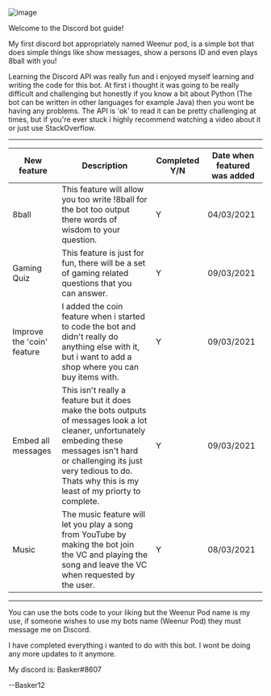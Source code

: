 ![image](https://user-images.githubusercontent.com/71788109/110173551-ac3c6c80-7df6-11eb-8e36-75ff32325c0f.png)

Welcome to the Discord bot guide!

My first discord bot appropriately named Weenur pod, is a simple
bot that does simple things like show messages, show a persons ID
and even plays 8ball with you!

Learning the Discord API was really fun and i enjoyed myself learning
and writing the code for this bot. At first i thought it was going to be 
really difficult and challenging but honestly if you know a bit about 
Python (The bot can be written in other languages for example Java)
then you wont be having any problems. The API is 'ok' to read it
can be pretty challenging at times, but if you're ever stuck i 
highly recommend watching a video about it or just use StackOverflow.

--------------------------------------------------------------------------------------------------------------------------------------------------------------------------------
| New feature | Description | Completed Y/N | Date when featured was added |
| --- | --- | --- | --- |
| 8ball | This feature will allow you too write !8ball <question> for the bot too output there words of wisdom to your question. | Y | 04/03/2021 |
| Gaming Quiz | This feature is just for fun, there will be a set of gaming related questions that you can answer. | Y | 09/03/2021 |
| Improve the 'coin' feature | I added the coin feature when i started to code the bot and didn't really do anything else with it, but i want to add a shop where you can buy items with. | Y | 09/03/2021 |
| Embed all messages | This isn't really a feature but it does make the bots outputs of messages look a lot cleaner, unfortunately embeding these messages isn't hard or challenging its just very tedious to do. Thats why this is my least of my priorty to complete. | Y | 09/03/2021 | 
| Music | The music feature will let you play a song from YouTube by making the bot join the VC and playing the song and leave the VC when requested by the user. | Y | 08/03/2021 |
--------------------------------------------------------------------------------------------------------------------------------------------------------------------------------
  
You can use the bots code to your liking but the Weenur Pod name is my use,
if someone wishes to use my bots name (Weenur Pod) they must message me on 
Discord.

I have completed everything i wanted to do with this bot.
I wont be doing any more updates to it anymore.

My discord is: Basker#8607

--Basker12
